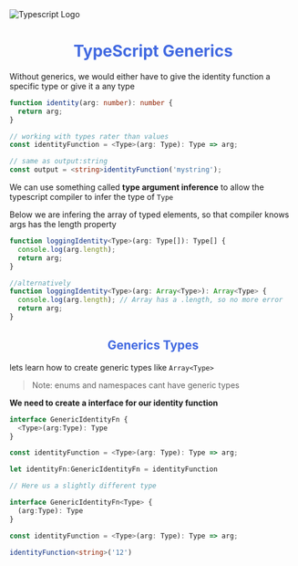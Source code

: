 <head>
 
  <link 
    href="https://fonts.googleapis.com/css?family=Fira+Mono:500&display=swap" 
    rel="stylesheet">
    <script src="https://code.jquery.com/jquery-3.5.1.min.js" integrity="sha256-9/aliU8dGd2tb6OSsuzixeV4y/faTqgFtohetphbbj0=" crossorigin="anonymous"></script>
  <style>
  body ::selection {
  /*highlighting*/
  background: transparent;
  text-shadow: 
    1px  0px 1px ,
    0px  1px 1px ,
    -1px  0px 1px ,
    0px -1px 1px ,
    0px  1px black ,
    1px  0px black ,
    -1px  0px black ,
    0px -1px black ;
  text-outline: black;  
}
h1,h2,h3,h4,h5,h6{
    font-family:;
    color:RoyalBlue;
    font-weight: bolder;
    text-align: center;
}
dt{
  font-weight: bold;
  font-size: 22px;
  color: BlueViolet
}
dd{
  font-weight: bold;
  font-size: 16px;
  color: Cyan; 
}
</style>
</head>
<div id="stack-container">
<img src="https://raw.githubusercontent.com/remojansen/logo.ts/master/ts.png" alt="Typescript Logo">
</div>

# TypeScript <span class="text-blue-300 font-extralight">Generics</span>

<span class="text-blue-600 font-semibold ">Without generics, we would either have to give the identity function a specific type or give it a any type</span>

```typescript
function identity(arg: number): number {
  return arg;
}

// working with types rater than values
const identityFunction = <Type>(arg: Type): Type => arg;

// same as output:string
const output = <string>identityFunction('mystring');
```

We can use something called <b class="Orange">type argument inference</b> to allow the typescript compiler to infer the type of `Type`

<p class="LimeGreen">Below we are infering the array of typed elements, so that compiler knows args has the length property</p>

```ts
function loggingIdentity<Type>(arg: Type[]): Type[] {
  console.log(arg.length);
  return arg;
}

//alternatively
function loggingIdentity<Type>(arg: Array<Type>): Array<Type> {
  console.log(arg.length); // Array has a .length, so no more error
  return arg;
}
```
## Generics Types
lets learn how to create generic types like `Array<Type>`

>Note: <span class="FireBrick">enums and namespaces cant have generic types</span>

<b class="SteelBlue">We need to create a interface for our identity function</b>

```ts
interface GenericIdentityFn {
  <Type>(arg:Type): Type
}

const identityFunction = <Type>(arg: Type): Type => arg;

let identityFn:GenericIdentityFn = identityFunction

// Here us a slightly different type

interface GenericIdentityFn<Type> {
  (arg:Type): Type
}

const identityFunction = <Type>(arg: Type): Type => arg;

identityFunction<string>('12')
```
